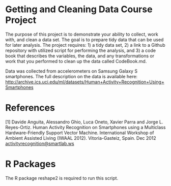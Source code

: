 # Getting and Cleaning Data Course Project
The purpose of this project is to demonstrate your ability to collect, work with, and clean a data set. The goal is to prepare tidy data that can be used for later analysis. The project requires: 1) a tidy data set, 2) a link to a Github repository with utilized script for performing the analysis, and 3) a code book that describes the variables, the data, and any transformations or work that you performed to clean up the data called CodeBook.md.

Data was collected from accelerometers on Samsung Galaxy S smartphones. The full description on the data is available here: http://archive.ics.uci.edu/ml/datasets/Human+Activity+Recognition+Using+Smartphones

# References

[1] Davide Anguita, Alessandro Ghio, Luca Oneto, Xavier Parra and Jorge L. Reyes-Ortiz. Human Activity Recognition on Smartphones using a Multiclass Hardware-Friendly Support Vector Machine. International Workshop of Ambient Assisted Living (IWAAL 2012). Vitoria-Gasteiz, Spain. Dec 2012 activityrecognition@smartlab.ws

# R Packages

The R package reshape2 is required to run this script.
